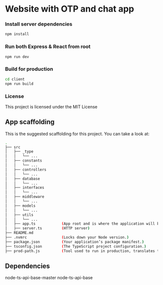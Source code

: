 # Website with OTP and chat app

### Install server dependencies

```bash
npm install
```
### Run both Express & React from root

```bash
npm run dev
```

### Build for production

```bash
cd client
npm run build
```
### License

This project is licensed under the MIT License

## App scaffolding

This is the suggested scaffolding for this project. You can take a look at:

```bash
.
├── src
│   ├── _type
│   │   └── ...   
│   ├── constants
│   │   └── ...
│   ├── controllers
│   │   └── ...
│   ├── database
│   │   └── ...
│   ├── interfaces
│   │   └── ...
│   ├── middleware
│   │   └── ...
│   ├── models
│   │   └── ...
│   ├── utils
│   │   └── ...
│   ├── app.ts            (App root and is where the application will be configured.)
│   ├── server.ts         (HTTP server)
├── README.md
├── .nvmrc                (Locks down your Node version.)
├── package.json          (Your application’s package manifest.)
├── tsconfig.json         (The TypeScript project configuration.)
├── prod-path.js          (Tool used to run in production, translates ts-path and alias)
```

## Dependencies  

node-ts-api-base-master
node-ts-api-base